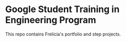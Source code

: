 # Google Student Training in Engineering Program

This repo contains  Frelicia's portfolio and step projects.
